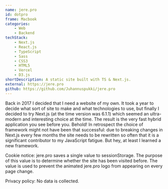 ```yaml
---
name: jere.pro
id: dotpro
frame: Macbook
categories:
    - Web
    - Backend
techStack:
    - Next.js
    - React.js
    - TypeScript
    - Sass
    - CSS3
    - HTML5
    - Vercel
    - D3.js
shortDescription: A static site built with TS & Next.js.
external: https://jere.pro
github: https://github.com/Juhannuspukki/jere.pro
---
```


Back in 2017 I decided that I need a website of my own. It took a year to decide what sort of
site to make and what technologies to use, but finally I decided to try
Next.js (at the time version was 6.1.1) which seemed an ultra-modern and interesting choice at the
time. The result is the very fast hybrid application you see before you. Behold! In retrospect the
choice of framework might not have been that successful: due to breaking changes in Next.js every few months
the site needs to be rewritten so often that it is a significant contributor to my JavaScript fatigue.
But hey, at least I learned a new framework.

Cookie notice: jere.pro saves a single value to sessionStorage. The purpose of this value is to determine whether
the site has been visited before. The value is used to prevent the animated jere.pro logo from appearing
on every page change.

Privacy policy: No data is collected.